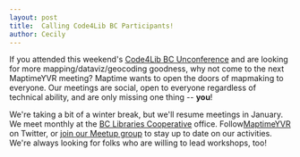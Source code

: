 ```yaml
---
layout: post
title:  Calling Code4Lib BC Participants!
author: Cecily
---
```


If you attended this weekend's [Code4Lib BC Unconference](http://wiki.code4lib.org/index.php/BC) and are looking for more mapping/dataviz/geocoding goodness, why not come to the next MaptimeYVR meeting?
Maptime wants to open the doors of mapmaking to everyone. Our meetings are social, open to everyone regardless of technical ability, and are only missing one thing -- **you**!

We're taking a bit of a winter break, but we'll resume meetings in January. We meet monthly at the [BC Libraries Cooperative](https://bc.libraries.coop/) office.  Follow[MaptimeYVR](http://twitter.com/maptimeyvr) on Twitter, or [join our Meetup group](http://www.meetup.com/MaptimeYVR/) to stay up to date on our  activities.  We're always looking for folks who are willing to lead workshops, too!
